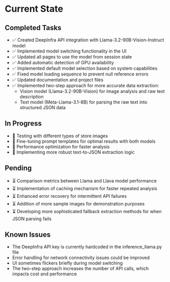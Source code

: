 # Current State

## Completed Tasks

- ✅ Created DeepInfra API integration with Llama-3.2-90B-Vision-Instruct model
- ✅ Implemented model switching functionality in the UI
- ✅ Updated all pages to use the model from session state
- ✅ Added automatic detection of GPU availability
- ✅ Implemented default model selection based on system capabilities
- ✅ Fixed model loading sequence to prevent null reference errors
- ✅ Updated documentation and project files
- ✅ Implemented two-step approach for more accurate data extraction:
  - Vision model (Llama-3.2-90B-Vision) for image analysis and raw text description
  - Text model (Meta-Llama-3.1-8B) for parsing the raw text into structured JSON data

## In Progress

- 🔄 Testing with different types of store images
- 🔄 Fine-tuning prompt templates for optimal results with both models
- 🔄 Performance optimization for faster analysis
- 🔄 Implementing more robust text-to-JSON extraction logic

## Pending

- ⏳ Comparison metrics between Llama and Llava model performance
- ⏳ Implementation of caching mechanism for faster repeated analysis
- ⏳ Enhanced error recovery for intermittent API failures
- ⏳ Addition of more sample images for demonstration purposes
- ⏳ Developing more sophisticated fallback extraction methods for when JSON parsing fails

## Known Issues

- The DeepInfra API key is currently hardcoded in the inference_llama.py file
- Error handling for network connectivity issues could be improved
- UI sometimes flickers briefly during model switching
- The two-step approach increases the number of API calls, which impacts cost and performance 